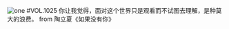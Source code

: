 ![one](http://image.wufazhuce.com/FnBel43qNUiF-kyHGys5xY3yja7M)
#VOL.1025
你让我觉得，面对这个世界只是观看而不试图去理解，是种莫大的浪费。 from 陶立夏《如果没有你》